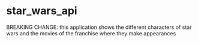 # star_wars_api
BREAKING CHANGE: this application shows the different characters of star wars and the movies of the franchise where they make appearances
